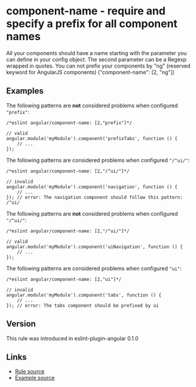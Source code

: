 <!-- WARNING: Generated documentation. Edit docs and examples in the rule and examples file ('rules/component-name.js', 'examples/component-name.js'). -->

# component-name - require and specify a prefix for all component names

All your components should have a name starting with the parameter you can define in your config object.
The second parameter can be a Regexp wrapped in quotes.
You can not prefix your components by "ng" (reserved keyword for AngularJS components) ("component-name":  [2, "ng"])

## Examples

The following patterns are **not** considered problems when configured `"prefix"`:

    /*eslint angular/component-name: [2,"prefix"]*/

    // valid
    angular.module('myModule').component('prefixTabs', function () {
        // ...
    });

The following patterns are considered problems when configured `"/^ui/"`:

    /*eslint angular/component-name: [2,"/^ui/"]*/

    // invalid
    angular.module('myModule').component('navigation', function () {
        // ...
    }); // error: The navigation component should follow this pattern: /^ui/

The following patterns are **not** considered problems when configured `"/^ui/"`:

    /*eslint angular/component-name: [2,"/^ui/"]*/

    // valid
    angular.module('myModule').component('uiNavigation', function () {
        // ...
    });

The following patterns are considered problems when configured `"ui"`:

    /*eslint angular/component-name: [2,"ui"]*/

    // invalid
    angular.module('myModule').component('tabs', function () {
        // ...
    }); // error: The tabs component should be prefixed by ui

## Version

This rule was introduced in eslint-plugin-angular 0.1.0

## Links

* [Rule source](../rules/component-name.js)
* [Example source](../examples/component-name.js)
